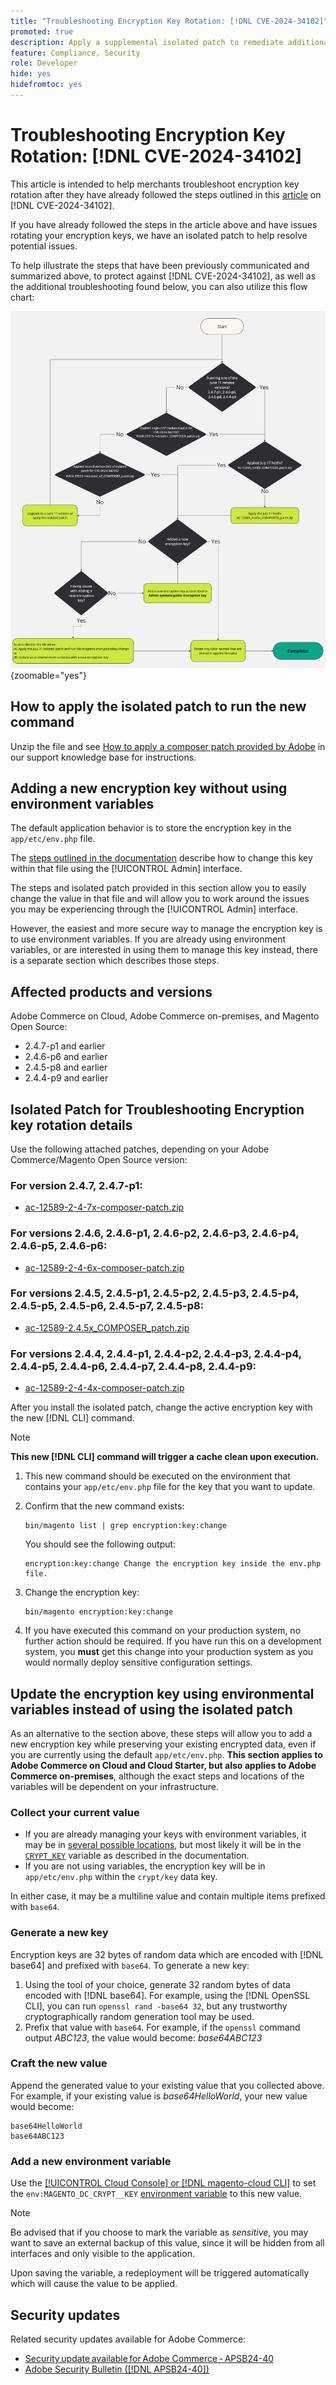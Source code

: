 ```yaml
---
title: "Troubleshooting Encryption Key Rotation: [!DNL CVE-2024-34102]"
promoted: true
description: Apply a supplemental isolated patch to remediate additional troubleshooting updating encryption keys issue from [!DNL CVE-2024-34102] for Adobe Commerce 2.4.4-p8, 2.4.5-p7, 2.4.6-p5, 2.4.7 and earlier versions.
feature: Compliance, Security
role: Developer
hide: yes
hidefromtoc: yes
---
```

# Troubleshooting Encryption Key Rotation: [!DNL CVE-2024-34102]

This article is intended to help merchants troubleshoot encryption key rotation after they have already followed the steps outlined in this [article](https://experienceleague.adobe.com/en/docs/commerce-knowledge-base/kb/troubleshooting/known-issues-patches-attached/security-update-available-for-adobe-commerce-apsb24-40-revised-to-include-isolated-patch-for-cve-2024-34102) on [!DNL CVE-2024-34102]. 

If you have already followed the steps in the article above and have issues rotating your encryption keys, we have an isolated patch to help resolve potential issues. 

To help illustrate the steps that have been previously communicated and summarized above, to protect against [!DNL CVE-2024-34102], as well as the additional troubleshooting found below, you can also utilize this flow chart:


 ![CVE-2024-34102 Protection Flow Chart.jpg](assets/cve-2024-34102-protection-flow-chart.jpg){zoomable="yes"}


## How to apply the isolated patch to run the new command

Unzip the file and see [How to apply a composer patch provided by Adobe](https://experienceleague.adobe.com/docs/commerce-knowledge-base/kb/how-to/how-to-apply-a-composer-patch-provided-by-magento.html) in our support knowledge base for instructions.

## Adding a new encryption key without using environment variables

The default application behavior is to store the encryption key in the `app/etc/env.php` file.

The [steps outlined in the documentation](https://experienceleague.adobe.com/en/docs/commerce-admin/systems/security/encryption-key) describe how to change this key within that file using the [!UICONTROL Admin] interface.

The steps and isolated patch provided in this section allow you to easily change the value in that file and will allow you to work around the issues you may be experiencing through the [!UICONTROL Admin] interface.

However, the easiest and more secure way to manage the encryption key is to use environment variables. If you are already using environment variables, or are interested in using them to manage this key instead, there is a separate section which describes those steps.

## Affected products and versions

Adobe Commerce on Cloud, Adobe Commerce on-premises, and Magento Open Source:

* 2.4.7-p1 and earlier
* 2.4.6-p6 and earlier
* 2.4.5-p8 and earlier
* 2.4.4-p9 and earlier

## Isolated Patch for Troubleshooting Encryption key rotation details

Use the following attached patches, depending on your Adobe Commerce/Magento Open Source version:

### For version 2.4.7, 2.4.7-p1:

* [ac-12589-2-4-7x-composer-patch.zip](assets/ac-12589-2-4-7x-composer-patch.zip)

### For versions 2.4.6, 2.4.6-p1, 2.4.6-p2, 2.4.6-p3, 2.4.6-p4, 2.4.6-p5, 2.4.6-p6:

* [ac-12589-2-4-6x-composer-patch.zip](assets/ac-12589-2-4-6x-composer-patch.zip)

### For versions 2.4.5, 2.4.5-p1, 2.4.5-p2, 2.4.5-p3, 2.4.5-p4, 2.4.5-p5, 2.4.5-p6, 2.4.5-p7, 2.4.5-p8:

* [ac-12589-2.4.5x_COMPOSER_patch.zip](assets/ac-12589-2-4-5x-composer-patch.zip)

### For versions 2.4.4, 2.4.4-p1, 2.4.4-p2, 2.4.4-p3, 2.4.4-p4, 2.4.4-p5, 2.4.4-p6, 2.4.4-p7, 2.4.4-p8, 2.4.4-p9:

* [ac-12589-2-4-4x-composer-patch.zip](assets/ac-12589-2-4-4x-composer-patch.zip)


After you install the isolated patch, change the active encryption key with the new [!DNL CLI] command.

>[!NOTE]
>
>**This new [!DNL CLI] command will trigger a cache clean upon execution.**

1. This new command should be executed on the environment that contains your `app/etc/env.php` file for the key that you want to update.
1. Confirm that the new command exists:

    ```
    bin/magento list | grep encryption:key:change
    ```

    You should see the following output:

    ```
    encryption:key:change Change the encryption key inside the env.php file.
    ```

1. Change the encryption key:

    ```
    bin/magento encryption:key:change
    ```

1. If you have executed this command on your production system, no further action should be required.
If you have run this on a development system, you **must** get this change into your production system as you would normally deploy sensitive configuration settings.

## Update the encryption key using environmental variables instead of using the isolated patch

As an alternative to the section above, these steps will allow you to add a new encryption key while preserving your existing encrypted data, even if you are currently using the default `app/etc/env.php`.
**This section applies to Adobe Commerce on Cloud and Cloud Starter, but also applies to Adobe Commerce on-premises**, although the exact steps and locations of the variables will be dependent on your infrastructure. 

### Collect your current value

* If you are already managing your keys with environment variables, it may be in [several possible locations](https://experienceleague.adobe.com/en/docs/commerce-cloud-service/user-guide/configure/env/stage/variables-intro), but most likely it will be in the [`CRYPT_KEY`](https://experienceleague.adobe.com/en/docs/commerce-cloud-service/user-guide/configure/env/stage/variables-deploy#crypt_key) variable as described in the documentation.
* If you are not using variables, the encryption key will be in `app/etc/env.php` within the `crypt/key` data key.  

In either case, it may be a multiline value and contain multiple items prefixed with `base64`. 

### Generate a new key 

Encryption keys are 32 bytes of random data which are encoded with [!DNL base64] and prefixed with `base64`.
To generate a new key:

1. Using the tool of your choice, generate 32 random bytes of data encoded with [!DNL base64]. For example, using the [!DNL OpenSSL CLI], you can run `openssl rand -base64 32`, but any trustworthy cryptographically random generation tool may be used.  
1. Prefix that value with `base64`. For example, if the `openssl` command output *ABC123*, the value would become: *base64ABC123*

### Craft the new value

Append the generated value to your existing value that you collected above. For example, if your existing value is *base64HelloWorld*, your new value would become:<br>

```
base64HelloWorld
base64ABC123
```

### Add a new environment variable

Use the [[!UICONTROL Cloud Console] or [!DNL magento-cloud CLI]](https://experienceleague.adobe.com/en/docs/commerce-cloud-service/user-guide/configure/env/variable-levels) to set the `env:MAGENTO_DC_CRYPT__KEY` [environment variable](https://experienceleague.adobe.com/en/docs/commerce-cloud-service/user-guide/configure/env/stage/variables-cloud) to this new value.

>[!NOTE]
>
>Be advised that if you choose to mark the variable as *sensitive*, you may want to save an external backup of this value, since it will be hidden from all interfaces and only visible to the application.

Upon saving the variable, a redeployment will be triggered automatically which will cause the value to be applied.

## Security updates

Related security updates available for Adobe Commerce:

* [Security update available for Adobe Commerce - APSB24-40](https://experienceleague.adobe.com/en/docs/commerce-knowledge-base/kb/troubleshooting/known-issues-patches-attached/security-update-available-for-adobe-commerce-apsb24-40-revised-to-include-isolated-patch-for-cve-2024-34102)
* [Adobe Security Bulletin ([!DNL APSB24-40])](https://helpx.adobe.com/security/products/magento/apsb24-40.html)
